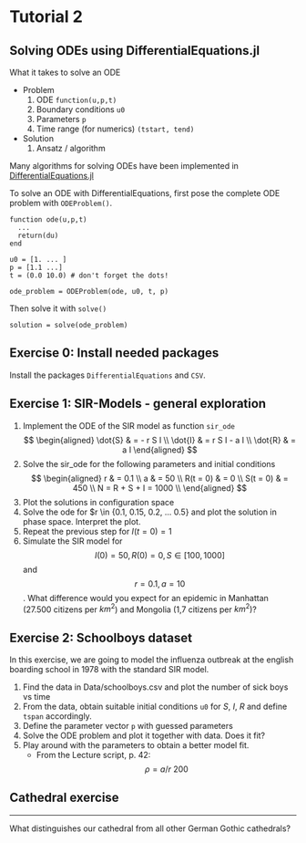 # Tutorial 2

## Solving ODEs using DifferentialEquations.jl

What it takes to solve an ODE

* Problem
    1. ODE `function(u,p,t)`
    1. Boundary conditions `u0`
    1. Parameters `p`
    1. Time range (for numerics) `(tstart, tend)`
*  Solution
    1. Ansatz / algorithm


Many algorithms for solving ODEs have been implemented in [DifferentialEquations.jl](http://docs.juliadiffeq.org/latest/index.html)

To solve an ODE with DifferentialEquations, first pose the complete ODE problem with `ODEProblem()`.
```
function ode(u,p,t)
  ...
  return(du)
end

u0 = [1. ... ]
p = [1.1 ...]
t = (0.0 10.0) # don't forget the dots!

ode_problem = ODEProblem(ode, u0, t, p)
```


Then solve it with `solve()`
```
solution = solve(ode_problem)
```

## Exercise 0: Install needed packages

Install the packages `DifferentialEquations` and `CSV`.

## Exercise 1: SIR-Models - general exploration


1. Implement the ODE of the SIR model as function `sir_ode`
$$
\begin{aligned}
  \dot{S} & = - r  S  I \\
  \dot{I} & =   r  S  I - a I \\
  \dot{R} & = a I
\end{aligned}
$$
1. Solve the sir_ode for the following parameters and initial conditions
$$
\begin{aligned}
r & = 0.1 \\
a & = 50 \\
R(t = 0) & = 0 \\
S(t = 0) & = 450 \\
N = R + S + I = 1000 \\
\end{aligned}
$$
1. Plot the solutions in configuration space
1. Solve the ode for $r \in  {0.1, 0.15, 0.2, ... 0.5} and plot the solution in phase space. Interpret the plot.
1. Repeat the previous step for $I(t = 0) = 1$
1. Simulate the SIR model for $$ I(0) = 50, R (0) = 0, S \in [100,1000]$$ and $$ r = 0.1, a = 10$$. What difference would you expect for an epidemic in Manhattan (27.500 citizens per $km^2$) and Mongolia (1,7 citizens per $km^2$)?

## Exercise 2: Schoolboys dataset

In this exercise, we are going to model the influenza outbreak at the english boarding school in 1978 with the standard SIR model.

1. Find the data in Data/schoolboys.csv and plot the number of sick boys vs time
1. From the data, obtain suitable initial conditions `u0` for $S$, $I$, $R$ and define `tspan` accordingly.
1. Define the parameter vector `p` with guessed parameters
1. Solve the ODE problem and plot it together with data. Does it fit?
1. Play around with the parameters to obtain a better model fit.
    * From the Lecture script, p. 42: $$\rho = a/r ~200$$





## Cathedral exercise
------------------

What distinguishes our cathedral from all other German Gothic
cathedrals?
